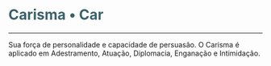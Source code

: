 # <span style="color:rgb(59, 98, 105)">Carisma • Car</span>
----
Sua força de personalidade e capacidade de persuasão. O Carisma é aplicado em Adestramento, Atuação, Diplomacia, Enganação e Intimidação.